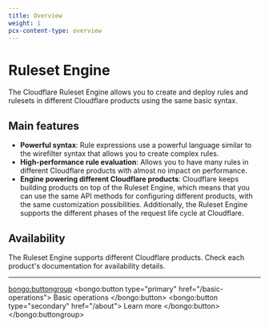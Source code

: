 ```yaml
---
title: Overview
weight: 1
pcx-content-type: overview
---
```


# Ruleset Engine

The Cloudflare Ruleset Engine allows you to create and deploy rules and rulesets in different Cloudflare products using the same basic syntax.

## Main features

- **Powerful syntax**: Rule expressions use a powerful language similar to the wirefilter syntax that allows you to create complex rules.
- **High-performance rule evaluation**: Allows you to have many rules in different Cloudflare products with almost no impact on performance.
- **Engine powering different Cloudflare products**: Cloudflare keeps building products on top of the Ruleset Engine, which means that you can use the same API methods for configuring different products, with the same customization possibilities. Additionally, the Ruleset Engine supports the different phases of the request life cycle at Cloudflare.

## Availability

The Ruleset Engine supports different Cloudflare products. Check each product's documentation for availability details.

---

<bongo:buttongroup>
  <bongo:button type="primary" href="/basic-operations">
    Basic operations
  </bongo:button>
  <bongo:button type="secondary" href="/about">
    Learn more
  </bongo:button>
</bongo:buttongroup>

